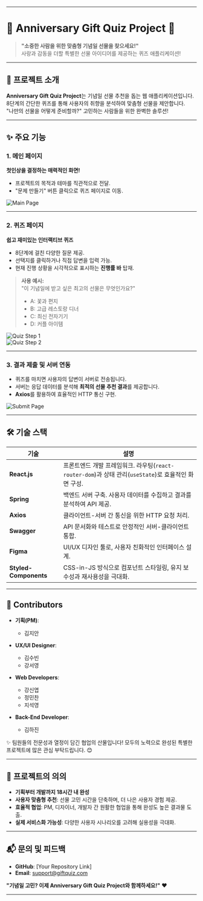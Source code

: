 
---

# **🎁 Anniversary Gift Quiz Project 🎁**  

> **"소중한 사람을 위한 맞춤형 기념일 선물을 찾으세요!"**  
> 사랑과 감동을 더할 특별한 선물 아이디어를 제공하는 퀴즈 애플리케이션!  

---

## **📌 프로젝트 소개**  
**Anniversary Gift Quiz Project**는 기념일 선물 추천을 돕는 웹 애플리케이션입니다.  
8단계의 간단한 퀴즈를 통해 사용자의 취향을 분석하여 맞춤형 선물을 제안합니다.  
"나만의 선물을 어떻게 준비할까?" 고민하는 사람들을 위한 완벽한 솔루션!  

---

## **✨ 주요 기능**  

### **1. 메인 페이지**  
**첫인상을 결정하는 매력적인 화면!**  
- 프로젝트의 목적과 테마를 직관적으로 전달.  
- "문제 만들기" 버튼 클릭으로 퀴즈 페이지로 이동.  

![Main Page](https://github.com/user-attachments/assets/dd9b7dc3-0d60-46af-a676-755b1563cbe9)  

---

### **2. 퀴즈 페이지**  
**쉽고 재미있는 인터랙티브 퀴즈**  
- 8단계에 걸친 다양한 질문 제공.  
- 선택지를 클릭하거나 직접 답변을 입력 가능.  
- 현재 진행 상황을 시각적으로 표시하는 **진행률 바** 탑재.  

> **사용 예시:**  
> "이 기념일에 받고 싶은 최고의 선물은 무엇인가요?"  
> - A: 꽃과 편지  
> - B: 고급 레스토랑 디너  
> - C: 최신 전자기기  
> - D: 커플 아이템  

![Quiz Step 1](https://github.com/user-attachments/assets/d1615316-b4b8-4c88-8658-67e1cdf3ede6)  
![Quiz Step 2](https://github.com/user-attachments/assets/0865a087-ac7e-4bf9-a8eb-af7245f9c80c)  

---

### **3. 결과 제출 및 서버 연동**  
- 퀴즈를 마치면 사용자의 답변이 서버로 전송됩니다.  
- 서버는 응답 데이터를 분석해 **최적의 선물 추천 결과**를 제공합니다.  
- **Axios**를 활용하여 효율적인 HTTP 통신 구현.  

![Submit Page](https://github.com/user-attachments/assets/66e5afcb-adbe-4a3a-9dd3-c21b8890e9cb)  

---

## **🛠 기술 스택**  

| 기술               | 설명                                                                                     |
|-------------------|----------------------------------------------------------------------------------------|
| **React.js**      | 프론트엔드 개발 프레임워크. 라우팅(`react-router-dom`)과 상태 관리(`useState`)로 효율적인 화면 구성. |
| **Spring**        | 백엔드 서버 구축. 사용자 데이터를 수집하고 결과를 분석하여 API 제공.                            |
| **Axios**         | 클라이언트-서버 간 통신을 위한 HTTP 요청 처리.                                              |
| **Swagger**       | API 문서화와 테스트로 안정적인 서버-클라이언트 통합.                                         |
| **Figma**         | UI/UX 디자인 툴로, 사용자 친화적인 인터페이스 설계.                                          |
| **Styled-Components** | CSS-in-JS 방식으로 컴포넌트 스타일링, 유지 보수성과 재사용성을 극대화.                            |

---

## **🌟 Contributors**  

- **기획(PM)**:  
  - 김지안  

- **UX/UI Designer**:  
  - 김수빈
  - 강서영  

- **Web Developers**:  
  - 강신엽  
  - 정민찬  
  - 지석영  

- **Back-End Developer**:  
  - 김하진  

✨ 팀원들의 전문성과 열정이 담긴 협업의 산물입니다! 모두의 노력으로 완성된 특별한 프로젝트에 많은 관심 부탁드립니다. 😊  

---

## **🚀 프로젝트의 의의**

- **기획부터 개발까지 18시간 내 완성**
- **사용자 맞춤형 추천**: 선물 고민 시간을 단축하며, 더 나은 사용자 경험 제공.  
- **효율적 협업**: PM, 디자이너, 개발자 간 원활한 협업을 통해 완성도 높은 결과물 도출.  
- **실제 서비스화 가능성**: 다양한 사용자 시나리오를 고려해 실용성을 극대화.  

---

## **📬 문의 및 피드백**  
- **GitHub**: [Your Repository Link]  
- **Email**: support@giftquiz.com  

**"기념일 고민? 이제 Anniversary Gift Quiz Project와 함께하세요!"** ❤️  

--- 
